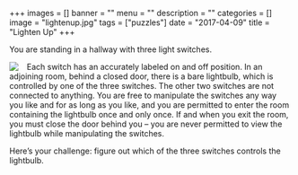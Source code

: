 +++
images = []
banner = ""
menu = ""
description = ""
categories = []
image = "lightenup.jpg"
tags = ["puzzles"]
date = "2017-04-09"
title = "Lighten Up"
+++

You are standing in a hallway with three light switches.<!--more-->

<img src="/img/lightenup.jpg" align="left" style="margin-right: 15px">

Each switch has an accurately labeled on and off position. In an adjoining room, behind a closed door, there is a bare lightbulb, which is controlled by one of the three switches. The other two switches are not connected to anything. You are free to manipulate the switches any way you like and for as long as you like, and you are permitted to enter the room containing the lightbulb once and only once. If and when you exit the room, you must close the door behind you – you are never permitted to view the lightbulb while manipulating the switches.

Here’s your challenge: figure out which of the three switches controls the lightbulb.

<br>
